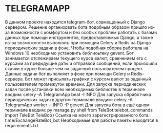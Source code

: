 # TELEGRAMAPP
В данном проекте находится telegram-бот, совмещенный с Django сервером. Решение организовать бота подобным образом пришло из-за возможности с комфортом и без особых проблем работать с базами данных при помощи инструментов, предоставляемых Django, а также из-за возможности выполнять при помощии Celery и Redis на Django периодические задачи в фоне. Чтобы подобная сборка работала на Windows 10 необходимо установить библиоьтеку gevent. Бот занимается отслеживаем текущего курса валют, сравнением его с курсами за предыдущие даты и отправкой сообщений, если произошли скачки в курсе больше чем на заданный пользователем процент. Данные задачи бот выполняет в фоне при помощи Celery и Redis-сервера. Бот может присылать графики с курсом валют за заданный пользователем промежуток времени.
Для запуска периодических задач после установки всех необходимых библиотек в терминале вводим:
celery -A TelegramApp beat -l INFO 
Для запуска обработчика периодических задач в другом терминале вводим:
celery -A TelegramApp worker -l INFO -P gevent
Для запуска бота в ещё одном терминале вводим:
py manage.py shell
from TeleBot.telebot_commands import TeleBot
TeleBot()
Ссылка на моего зарегестрированного бота: t.me/ExchangeRateBot_bot
Необходимые для работы пакеты находятся в requirements.txt
